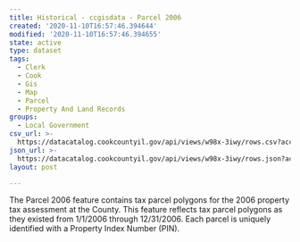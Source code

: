 ```yaml
---
title: Historical - ccgisdata - Parcel 2006
created: '2020-11-10T16:57:46.394644'
modified: '2020-11-10T16:57:46.394655'
state: active
type: dataset
tags:
  - Clerk
  - Cook
  - Gis
  - Map
  - Parcel
  - Property And Land Records
groups:
  - Local Government
csv_url: >-
  https://datacatalog.cookcountyil.gov/api/views/w98x-3iwy/rows.csv?accessType=DOWNLOAD
json_url: >-
  https://datacatalog.cookcountyil.gov/api/views/w98x-3iwy/rows.json?accessType=DOWNLOAD
layout: post

---
```

The Parcel 2006 feature contains tax parcel polygons for the 2006 property tax assessment at the County. This feature reflects tax parcel polygons as they existed from 1/1/2006 through 12/31/2006. Each parcel is uniquely identified with a Property Index Number (PIN).
